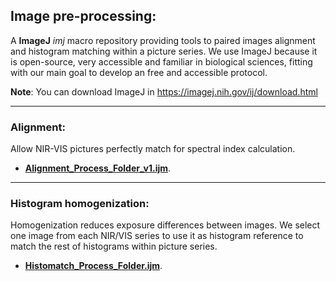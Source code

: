 ## Image pre-processing:

A **ImageJ** _imj_ macro repository providing tools to paired images alignment and histogram matching within a picture series. 
We use ImageJ because it is open-source, very accessible and familiar in biological sciences, fitting with our main goal to develop an free and accessible protocol.

**Note**: You can download ImageJ in <https://imagej.nih.gov/ij/download.html> 

---
### Alignment:

Allow NIR-VIS pictures perfectly match for spectral index calculation. 
* [**Alignment_Process_Folder_v1.ijm**](https://github.com/mossmusgo/photomoss/blob/master/vignettes/vignette_ImageJ_preprocessing/Alignment_Process_Folder_v1.ijm).

---
### Histogram homogenization:

Homogenization reduces exposure differences between images. We select one image from each NIR/VIS series to use it as histogram reference to match the rest of histograms within picture series. 
* [**Histomatch_Process_Folder.ijm**](https://github.com/mossmusgo/photomoss/blob/master/vignettes/vignette_ImageJ_preprocessing/Histomatch_Process_Folder.ijm).

